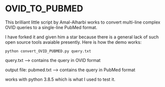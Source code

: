 # OVID_TO_PUBMED
This brilliant little script by Amal-Alharbi works to convert multi-line complex OVID queries to a single-line PubMed format. 

I have forked it and given him a star because there is a general lack of such open source tools avaiable presently. Here is how the demo works:

```
python convert_OVID_PUBMED.py query.txt
```
query.txt --> contains the query in OVID format

output file: pubmed.txt --> contains the query in PubMed format

works with python 3.8.5 which is what I used to test it.
